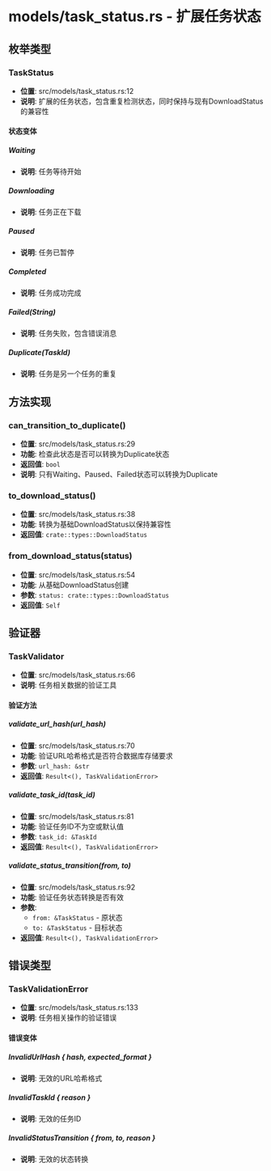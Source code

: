 # models/task_status.rs - 扩展任务状态

## 枚举类型

### TaskStatus
- **位置**: src/models/task_status.rs:12
- **说明**: 扩展的任务状态，包含重复检测状态，同时保持与现有DownloadStatus的兼容性

#### 状态变体

##### Waiting
- **说明**: 任务等待开始

##### Downloading
- **说明**: 任务正在下载

##### Paused
- **说明**: 任务已暂停

##### Completed
- **说明**: 任务成功完成

##### Failed(String)
- **说明**: 任务失败，包含错误消息

##### Duplicate(TaskId)
- **说明**: 任务是另一个任务的重复

## 方法实现

### can_transition_to_duplicate()
- **位置**: src/models/task_status.rs:29
- **功能**: 检查此状态是否可以转换为Duplicate状态
- **返回值**: `bool`
- **说明**: 只有Waiting、Paused、Failed状态可以转换为Duplicate

### to_download_status()
- **位置**: src/models/task_status.rs:38
- **功能**: 转换为基础DownloadStatus以保持兼容性
- **返回值**: `crate::types::DownloadStatus`

### from_download_status(status)
- **位置**: src/models/task_status.rs:54
- **功能**: 从基础DownloadStatus创建
- **参数**: `status: crate::types::DownloadStatus`
- **返回值**: `Self`

## 验证器

### TaskValidator
- **位置**: src/models/task_status.rs:66
- **说明**: 任务相关数据的验证工具

#### 验证方法

##### validate_url_hash(url_hash)
- **位置**: src/models/task_status.rs:70
- **功能**: 验证URL哈希格式是否符合数据库存储要求
- **参数**: `url_hash: &str`
- **返回值**: `Result<(), TaskValidationError>`

##### validate_task_id(task_id)
- **位置**: src/models/task_status.rs:81
- **功能**: 验证任务ID不为空或默认值
- **参数**: `task_id: &TaskId`
- **返回值**: `Result<(), TaskValidationError>`

##### validate_status_transition(from, to)
- **位置**: src/models/task_status.rs:92
- **功能**: 验证任务状态转换是否有效
- **参数**:
  - `from: &TaskStatus` - 原状态
  - `to: &TaskStatus` - 目标状态
- **返回值**: `Result<(), TaskValidationError>`

## 错误类型

### TaskValidationError
- **位置**: src/models/task_status.rs:133
- **说明**: 任务相关操作的验证错误

#### 错误变体

##### InvalidUrlHash { hash, expected_format }
- **说明**: 无效的URL哈希格式

##### InvalidTaskId { reason }
- **说明**: 无效的任务ID

##### InvalidStatusTransition { from, to, reason }
- **说明**: 无效的状态转换